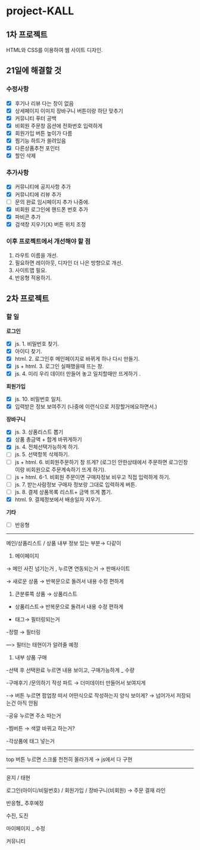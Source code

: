 # project-KALL
## 1차 프로젝트
HTML와 CSS를 이용하여 웹 사이트 디자인.

## 21일에 해결할 것
### 수정사항
- [x] 후기나 리뷰 다는 창이 없음 
- [x] 상세페이지 이미지 장바구니 버튼이랑 하단 맞추기
- [x] 커뮤니티 푸터 공백
- [x] 비회원 주문창 옵션에 전화번호 입력하게 
- [x] 회원가입 버튼 높이가 다름 
- [x] 찜기능 하트가 쏠려있음 
- [x] 다른상품추천 포인터
- [x] 할인 삭제

### 추가사항
- [x] 커뮤니티에 공지사항 추가
- [x] 커뮤니티에 리뷰 추가
- [ ] 문의 완료 임시페이지 추가 나중에.
- [x] 비회원 로그인에 핸드폰 번호 추가
- [x] 파비콘 추가
- [x] 검색창 지우기(X) 버튼 위치 조정

### 이후 프로젝트에서 개선해야 할 점
1. 라우트 이름을 개선.
1. 필요하면 레이아웃, 디자인 더 나은 방향으로 개선.
1. 사이트맵 필요.
1. 반응형 적용하기.

## 2차 프로젝트
### 할 일
**로그인**
- [x] js. 1. 비밀번호 찾기.
- [x] 아이디 찾기.
- [x] html. 2. 로그인후 메인페이지로  바뀌게 하나 다시 만들기.
- [x] js + html. 3. 로그인 실패했을때 뜨는 창.
- [x] js. 4. 미리 우리 데이터 만들어 놓고 일치할때만 뜨게하기 .

**회원가입**
- [x] js. 10. 비밀번호 일치.
- [x] 입력받은 정보 보여주기 (나중에 이런식으로 저장할거에요하면서.)

**장바구니**
- [x] js. 3. 상품리스트 뽑기
- [x] 상품 총금액 + 합계 바뀌게하기
- [x] js. 4. 전체선택가능하게 하기.
- [ ] js. 5. 선택항목 삭제하기.
- [ ] js + html. 6. 비회원주문하기 창 뜨게? (로그인 안한상태에서 주문하면 로그인창 이랑 비회원으로 주문계속하기 뜨게 하기).
- [ ] js + html. 6-1. 비회원 주문이면 구매자정보 비우고 직접 입력하게 하기.
- [ ] js. 7. 받는사람정보 구매자 정보랑 그대로 입력하게 버튼.
- [ ] js. 8. 결제 상품목록 리스트+ 금액 뜨게 뽑기.
- [x] html. 9. 결제정보에서 배송일자 지우기.

**기타**
- [ ] 반응형

---

 메인/상품리스트 / 상품 내부 정보 있는 부분→ 다같이

1. 메이페이지

→ 메인 사진 넘기는거 , 누르면 연동되는거 → 판매사이트 

→ 새로운 상품 → 반복문으로 돌려서 내용 수정 편하게 

1. 큰분류쪽 상품 → 상품리스트

- 상품리스트→ 반복문으로 돌려서 내용 수정 편하게 

- 태그→ 필터링되는거 

-정렬 → 필터링

—> 필터는 태현이가 알려줄 예정

1. 내부 상품 구매 

-선택 후 선택완료 누르면 내용 보이고, 구매가능하게 _ 수량

-구매후기 /문의하기 작성 파트 → 더미데이터 만들어서 보여지게 

-→ 버튼 누르면 팝업창 떠서 어떤식으로 작성하는지 양식 보이게? → 넘어가서 저장되는건 아직 안됨

-공유 누르면 주소 따는거

-찜버튼 → 색깔 바뀌고 하는거?

-각상품에 태그 넣는거 

---

top 버튼 누르면 스크롤 천천히 올라가게 → js에서 다 구현

---

윤지 / 태현

로그인(아이디/비밀번호) / 회원가입 / 장바구니(비회원) → 주문 결재 라인

반응형_ 추후예정

수진, 도진

마이페이지 _ 수정

커뮤니티